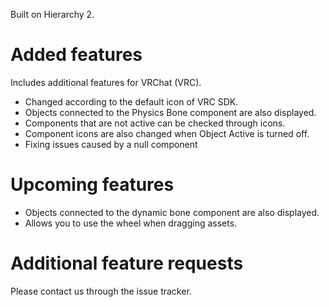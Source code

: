 Built on Hierarchy 2.

# Added features
Includes additional features for VRChat (VRC).

- Changed according to the default icon of VRC SDK.
- Objects connected to the Physics Bone component are also displayed.
- Components that are not active can be checked through icons.
- Component icons are also changed when Object Active is turned off.
- Fixing issues caused by a null component

# Upcoming features
- Objects connected to the dynamic bone component are also displayed.
- Allows you to use the wheel when dragging assets.

# Additional feature requests
Please contact us through the issue tracker.
